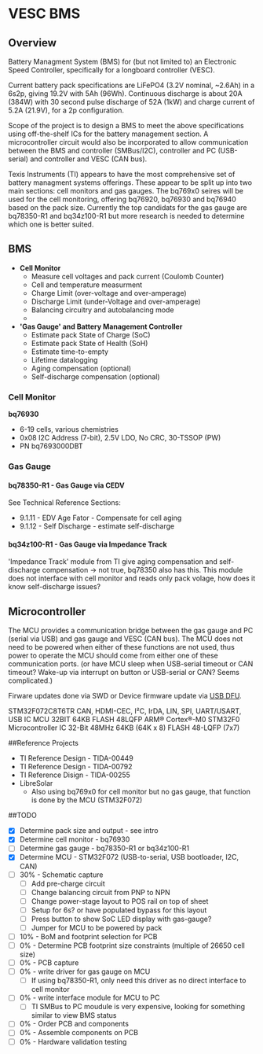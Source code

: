 # VESC BMS
## Overview
Battery Managment System (BMS) for (but not limited to) an Electronic Speed Controller, specifically for a longboard controller (VESC). 

Current battery pack specifications are LiFePO4 (3.2V nominal, ~2.6Ah) in a 6s2p, giving 19.2V with 5Ah (96Wh). Continuous discharge is about 20A (384W) with 30 second pulse discharge of 52A (1kW) and charge current of 5.2A (21.9V), for a 2p configuration.

Scope of the project is to design a BMS to meet the above specifications using off-the-shelf ICs for the battery management section. A microcontroller circuit would also be incorporated to allow communication between the BMS and controller (SMBus/I2C), controller and PC (USB-serial) and controller and VESC (CAN bus).

Texis Instruments (TI) appears to have the most comprehensive set of battery managment systems offerings. These appear to be split up into two main sections: cell monitors and gas gauges. 
The bq769x0 seires will be used for the cell monitoring, offering bq76920, bq76930 and bq76940 based on the pack size. 
Currently the top candidats for the gas gauge are bq78350-R1 and bq34z100-R1 but more research is needed to determine which one is better suited. 

## BMS
- **Cell Monitor**
  - Measure cell voltages and pack current (Coulomb Counter)
  - Cell and temperature measurment
  - Charge Limit (over-voltage and over-amperage)
  - Discharge Limit (under-Voltage and over-amperage)
  - Balancing circuitry and autobalancing mode
  - 
- **'Gas Gauge' and Battery Management Controller**
  - Estimate pack State of Charge (SoC)
  - Estimate pack State of Health (SoH)
  - Estimate time-to-empty
  - Lifetime datalogging
  - Aging compensation (optional)
  - Self-discharge compensation (optional)

### Cell Monitor
**bq76930**
- 6-19 cells, various chemistries
- 0x08 I2C Address (7-bit), 2.5V LDO, No CRC, 30-TSSOP (PW)
- PN bq7693000DBT

### Gas Gauge


#### bq78350-R1 - Gas Gauge via CEDV
See Technical Reference Sections:
- 9.1.11 - EDV Age Fator - Compensate for cell aging
- 9.1.12 - Self Discharge - estimate self-discharge

#### bq34z100-R1 - Gas Gauge via Impedance Track
'Impedance Track' module from TI give aging compensation and self-discharge compensation -> not true, bq78350 also has this. 
This module does not interface with cell monitor and reads only pack volage, how does it know self-discharge issues?

## Microcontroller
The MCU provides a communication bridge between the gas gauge and PC (serial via USB) and gas gauge and VESC (CAN bus). The MCU does not need to be powered when either of these functions are not used, thus power to operate the MCU should come from either one of these communication ports. 
(or have MCU sleep when USB-serial timeout or CAN timeout? Wake-up via interrupt on button or USB-serial or CAN? Seems complicated.)

Firware updates done via SWD or Device firmware update via [USB DFU](http://www.st.com/content/ccc/resource/technical/document/application_note/6a/17/92/02/58/98/45/0c/CD00264379.pdf/files/CD00264379.pdf/jcr:content/translations/en.CD00264379.pdf).

STM32F072C8T6TR
CAN, HDMI-CEC, I²C, IrDA, LIN, SPI, UART/USART, USB
IC MCU 32BIT 64KB FLASH 48LQFP
ARM® Cortex®-M0 STM32F0 Microcontroller IC 32-Bit 48MHz 64KB (64K x 8) FLASH 48-LQFP (7x7)


##Reference Projects
- TI Reference Design - TIDA-00449
- TI Reference Design - TIDA-00792
- TI Reference Disign - TIDA-00255
- LibreSolar
  - Also using bq769x0 for cell monitor but no gas gauge, that function is done by the MCU (STM32F072)

##TODO
- [x] Determine pack size and output - see intro
- [x] Determine cell monitor - bq76930
- [ ] Determine gas gauge - bq78350-R1 or bq34z100-R1
- [x] Determine MCU - STM32F072 (USB-to-serial, USB bootloader, I2C, CAN)
- [ ] 30% - Schematic capture
   - [ ] Add pre-charge circuit
   - [ ] Change balancing circuit from PNP to NPN
   - [ ] Change power-stage layout to POS rail on top of sheet
   - [ ] Setup for 6s? or have populated bypass for this layout
   - [ ] Press button to show SoC LED display with gas-gauge?
   - [ ] Jumper for MCU to be powered by pack
- [ ] 10% - BoM and footprint selection for PCB
- [ ] 0% - Determine PCB footprint size constraints (multiple of 26650 cell size)
- [ ] 0% - PCB capture
- [ ] 0% - write driver for gas gauge on MCU
   - [ ] If using bq78350-R1, only need this driver as no direct interface to cell monitor
- [ ] 0% - write interface module for MCU to PC
   - [ ] TI SMBus to PC moudule is very expensive, looking for something similar to view BMS status
- [ ] 0% - Order PCB and components
- [ ] 0% - Assemble components on PCB
- [ ] 0% - Hardware validation testing